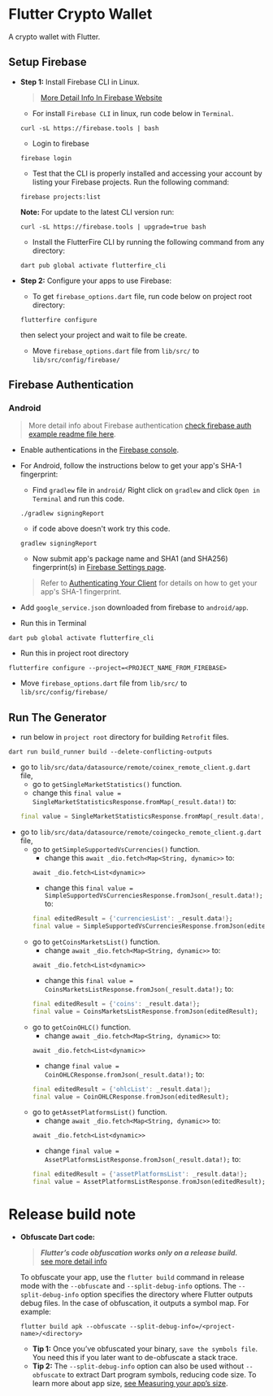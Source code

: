 # Flutter Crypto Wallet

A crypto wallet with Flutter.

## Setup Firebase
- __Step 1:__ Install Firebase CLI in Linux.
    > [More Detail Info In Firebase Website](https://firebase.google.com/docs/cli?authuser=0)

    - For install `Firebase CLI` in linux, run code below in `Terminal`.
    ```
    curl -sL https://firebase.tools | bash
    ```
    - Login to firebase
    ```
    firebase login
    ```
    - Test that the CLI is properly installed and accessing your account by listing your Firebase projects. Run the following command:
    ```
    firebase projects:list
    ```
    __Note:__ For update to the latest CLI version run:
    ```
    curl -sL https://firebase.tools | upgrade=true bash
    ```
    - Install the FlutterFire CLI by running the following command from any directory:
    ```
    dart pub global activate flutterfire_cli
    ```

- __Step 2:__ Configure your apps to use Firebase:

    - To get `firebase_options.dart` file, run code below on project root directory:
    ```
    flutterfire configure
    ```
    then select your project and wait to file be create.
    - Move `firebase_options.dart` file from `lib/src/` to `lib/src/config/firebase/`

## Firebase Authentication

### Android
> More detail info about Firebase authentication [check firebase auth example readme file here](https://github.com/firebase/flutterfire/blob/master/packages/firebase_auth/firebase_auth/example/README.md).

- Enable authentications in the [Firebase console](https://console.firebase.google.com/u/0/project/_/authentication/providers).
- For Android, follow the instructions below to get your app's SHA-1 fingerprint:

     - Find `gradlew` file in `android/` Right click on `gradlew` and click `Open in Terminal` and run this code.
     ```
     ./gradlew signingReport
     ```

     - if code above doesn't work try this code.
     ```
     gradlew signingReport
     ```

     - Now submit app's package name and SHA1 (and SHA256) fingerprint(s) in [Firebase Settings page](https://console.firebase.google.com/project/_/settings/general).
     > Refer to [Authenticating Your Client](https://developers.google.com/android/guides/client-auth) for details on how to get your app's SHA-1 fingerprint.

- Add `google_service.json` downloaded from firebase to `android/app`.
- Run this in Terminal
```
dart pub global activate flutterfire_cli
```
- Run this in project root directory
```
flutterfire configure --project=<PROJECT_NAME_FROM_FIREBASE>
```
- Move `firebase_options.dart` file from `lib/src/` to `lib/src/config/firebase/`

## Run The Generator 
- run below in `project root` directory for building `Retrofit` files.
```
dart run build_runner build --delete-conflicting-outputs
```
- go to `lib/src/data/datasource/remote/coinex_remote_client.g.dart` file,  
  - go to `getSingleMarketStatistics()` function.
  - change this `final value = SingleMarketStatisticsResponse.fromMap(_result.data!)` to:
  ```dart
  final value = SingleMarketStatisticsResponse.fromMap(_result.data!, marketName);
  ```
- go to `lib/src/data/datasource/remote/coingecko_remote_client.g.dart` file,  
  - go to `getSimpleSupportedVsCurrencies()` function.
    - change this `await _dio.fetch<Map<String, dynamic>>` to:
    ```
    await _dio.fetch<List<dynamic>>
    ```
    - change this `final value = SimpleSupportedVsCurrenciesResponse.fromJson(_result.data!);` to:
    ```dart
    final editedResult = {'currenciesList': _result.data!};
    final value = SimpleSupportedVsCurrenciesResponse.fromJson(editedResult);
    ```  
  - go to `getCoinsMarketsList()` function.
    - change `await _dio.fetch<Map<String, dynamic>>` to:
    ```
    await _dio.fetch<List<dynamic>>
    ```
    - change this `final value = CoinsMarketsListResponse.fromJson(_result.data!);` to:
    ```dart
    final editedResult = {'coins': _result.data!};
    final value = CoinsMarketsListResponse.fromJson(editedResult);
    ```  
  - go to `getCoinOHLC()` function.
    - change `await _dio.fetch<Map<String, dynamic>>` to:
    ```
    await _dio.fetch<List<dynamic>>
    ```
    - change `final value = CoinOHLCResponse.fromJson(_result.data!);` to:
    ```dart
    final editedResult = {'ohlcList': _result.data!};
    final value = CoinOHLCResponse.fromJson(editedResult);
    ```  
  - go to `getAssetPlatformsList()` function.
    - change `await _dio.fetch<Map<String, dynamic>>` to:
    ```
    await _dio.fetch<List<dynamic>>
    ```
    - change `final value = AssetPlatformsListResponse.fromJson(_result.data!);` to:
    ```dart
    final editedResult = {'assetPlatformsList': _result.data!};
    final value = AssetPlatformsListResponse.fromJson(editedResult);
    ```

# Release build note
- __Obfuscate Dart code:__
  > ___Flutter’s code obfuscation works only on a release build.___  
  > [see more detail info](https://docs.flutter.dev/deployment/obfuscate)  

  To obfuscate your app, use the `flutter build` command in release mode with the `--obfuscate` and `--split-debug-info` options. The `--split-debug-info` option specifies the directory where Flutter outputs debug files. In the case of obfuscation, it outputs a symbol map. For example:  
  
  ```flutter build apk --obfuscate --split-debug-info=/<project-name>/<directory>```
    - __Tip 1:__ Once you’ve obfuscated your binary, `save the symbols file`. You need this if you later want to de-obfuscate a stack trace.
    - __Tip 2:__ The `--split-debug-info` option can also be used without `--obfuscate` to extract Dart program symbols, reducing code size. To learn more about app size, [see Measuring your app’s size](https://docs.flutter.dev/perf/app-size).
